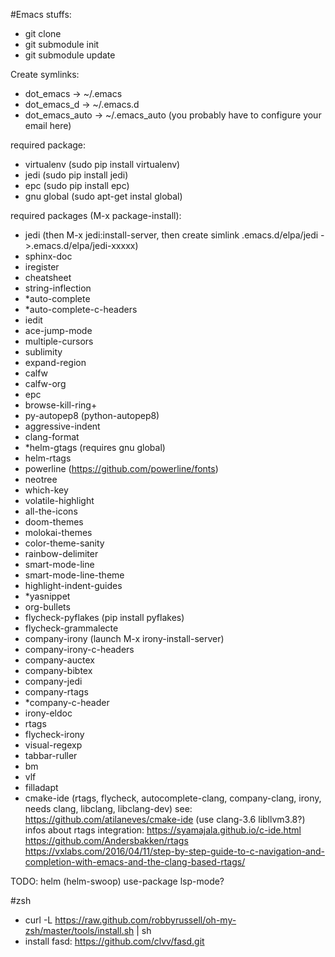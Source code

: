 #Emacs stuffs:

 - git clone
 - git submodule init
 - git submodule update

Create symlinks:

- dot_emacs -> ~/.emacs
- dot\_emacs_d -> ~/.emacs.d
- dot\_emacs\_auto -> ~/.emacs_auto (you probably have to configure your email here)

required package:

- virtualenv (sudo pip install virtualenv)
- jedi (sudo pip install jedi)
- epc (sudo pip install epc)
- gnu global (sudo apt-get instal global)

required packages (M-x package-install):

- jedi (then M-x jedi:install-server, then create simlink .emacs.d/elpa/jedi ->.emacs.d/elpa/jedi-xxxxx)
- sphinx-doc
- iregister
- cheatsheet
- string-inflection
- *auto-complete
- *auto-complete-c-headers
- iedit
- ace-jump-mode
- multiple-cursors
- sublimity
- expand-region
- calfw
- calfw-org
- epc
- browse-kill-ring+
- py-autopep8 (python-autopep8)
- aggressive-indent
- clang-format
- *helm-gtags (requires gnu global)
- helm-rtags
- powerline (https://github.com/powerline/fonts)
- neotree
- which-key
- volatile-highlight
- all-the-icons
- doom-themes
- molokai-themes
- color-theme-sanity
- rainbow-delimiter
- smart-mode-line
- smart-mode-line-theme
- highlight-indent-guides
- *yasnippet
- org-bullets
- flycheck-pyflakes (pip install pyflakes)
- flycheck-grammalecte
- company-irony (launch M-x irony-install-server)
- company-irony-c-headers
- company-auctex
- company-bibtex
- company-jedi
- company-rtags
- *company-c-header
- irony-eldoc
- rtags
- flycheck-irony
- visual-regexp
- tabbar-ruller
- bm
- vlf
- filladapt
- cmake-ide (rtags, flycheck, autocomplete-clang, company-clang, irony, needs clang, libclang, libclang-dev) see: https://github.com/atilaneves/cmake-ide
  (use clang-3.6 libllvm3.8?)
  infos about rtags integration: https://syamajala.github.io/c-ide.html
  	      	    		 https://github.com/Andersbakken/rtags
				 https://vxlabs.com/2016/04/11/step-by-step-guide-to-c-navigation-and-completion-with-emacs-and-the-clang-based-rtags/

TODO: helm (helm-swoop)
      use-package
      lsp-mode?

#zsh

- curl -L https://raw.github.com/robbyrussell/oh-my-zsh/master/tools/install.sh | sh
- install fasd: https://github.com/clvv/fasd.git
